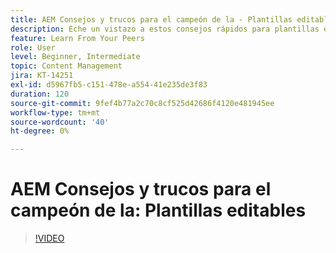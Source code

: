 ```yaml
---
title: AEM Consejos y trucos para el campeón de la - Plantillas editables 1
description: Eche un vistazo a estos consejos rápidos para plantillas editables en AEM Sites AEM del campeón y experto de la industria de la, Greg Dimeris. Pruébelos en su instancia hoy mismo.
feature: Learn From Your Peers
role: User
level: Beginner, Intermediate
topic: Content Management
jira: KT-14251
exl-id: d5967fb5-c151-478e-a554-41e235de3f83
duration: 120
source-git-commit: 9fef4b77a2c70c8cf525d42686f4120e481945ee
workflow-type: tm+mt
source-wordcount: '40'
ht-degree: 0%

---
```


# AEM Consejos y trucos para el campeón de la: Plantillas editables

>[!VIDEO](https://video.tv.adobe.com/v/3409424?quality=12&learn=on)
